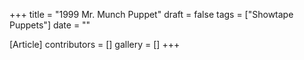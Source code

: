 +++
title = "1999 Mr. Munch Puppet"
draft = false
tags = ["Showtape Puppets"]
date = ""

[Article]
contributors = []
gallery = []
+++